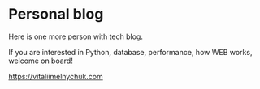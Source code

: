 # Personal blog

Here is one more person with tech blog.

If you are interested in Python, database, performance, how WEB works, welcome on board!

https://vitaliimelnychuk.com
